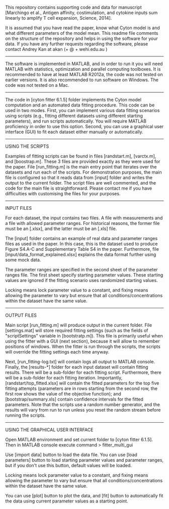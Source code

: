 This repository contains supporting code and data for manuscript [Marchingo et al., Antigen affinity, costimulation, and cytokine inputs sum linearly to amplify T cell expansion, Science, 2014].

It is assumed that you have read the paper, know what Cyton model is and what different parameters of the model mean. This readme file comments on the structure of the repository and helps in using the software for your data. If you have any further requests regarding the software, please contact Andrey Kan at akan (+ @ + wehi.edu.au )

***
The software is implemented in MATLAB, and in order to run it you will need MATLAB with statistics, optimization and parallel computing toolboxes. It is recommended to have at least MATLAB R2012a, the code was not tested on earlier versions. It is also recommended to run software on Windows. The code was not tested on a Mac.
***

The code in [cyton fitter 6.1.5] folder implements the Cyton model computation and an automated data fitting procedure. This code can be used in two modes. First, you can implement various data fitting scenarios using scripts (e.g., fitting different datasets using different starting parameters), and run scripts automatically. You will require MATLAB proficiency in order to use this option. Second, you can use a graphical user interface (GUI) to fit each dataset either manually or automatically.

---------------------------------------
USING THE SCRIPTS

Examples of fitting scripts can be found in files [randstart.m], [varctx.m], and [boostrap.m]. These 3 files are provided exactly as they were used for the paper. File [run_fitting.m] is the main entry point that iterates over the datasets and run each of the scripts. For demonstration purposes, the main file is configured so that it reads data from [input] folder and writes the output to the current folder. The script files are well commented, and the code for the main file is straightforward. Please contact me if you have difficulties with customising the files for your purposes.

---------------------------------------
INPUT FILES

For each dataset, the input contains two files. A file with measurements and a file with allowed parameter ranges. For historical reasons, the former file must be an [.xlsx], and the latter must be an [.xls] file.

The [input] folder contains an example of real data and parameter ranges files as used in the paper. In this case, this is the dataset used to produce Figure S4.A-C and Supplementary Table S4 in the paper. Furthermore, file [input/data_format_explained.xlsx] explains the data format further using some mock data.

The parameter ranges are specified in the second sheet of the parameter ranges file. The first sheet specify starting parameter values. These starting values are ignored if the fitting scenario uses randomized starting values.

Locking means lock parameter value to a constant, and fixing means allowing the parameter to vary but ensure that all conditions/concentrations within the dataset have the same value.

---------------------------------------
OUTPUT FILES

Main script [run_fitting.m] will produce output in the current folder. File [settings.mat] will store required fitting settings (such as the fields of "scriptSettings" variable in [bootstratp.m]). This file is primarily useful when using the fitter with a GUI (next section), because it will allow to remember positions of windows. When the fitter is run through the scripts, the scripts will override the fitting settings each time anyway.

Next, [run_fitting-log.txt] will contain logs all output to MATLAB console. Finally, the [results-*] folder for each input dataset will contain fitting results. There will be a sub-folder for each fitting script. Furthermore, there will be a sub-folder for each fitting iteration. Importantly, [randstart/top_fitted.xlsx] will contain the fitted parameters for the top five fitting attempts (parameters are in rows starting from the second row, the first row shows the value of the objective function); and [bootstrap/summary.xls] contain confidence intervals for the fitted parameters. Note that the scripts use a random number generator, and the results will vary from run to run unless you reset the random stream before running the scripts.

---------------------------------------
USING THE GRAPHICAL USER INTERFACE

Open MATLAB environment and set current folder to [cyton fitter 6.1.5]. Then in MATLAB console execute command > fitter_multi_gui

Use [import data] button to load the data file. You can use [load parameters] button to load starting parameter values and parameter ranges, but if you don't use this button, default values will be loaded.

Locking means lock parameter value to a constant, and fixing means allowing the parameter to vary but ensure that all conditions/concentrations within the dataset have the same value.

You can use [plot] button to plot the data, and [fit] button to automatically fit the data using current parameter values as a starting point.